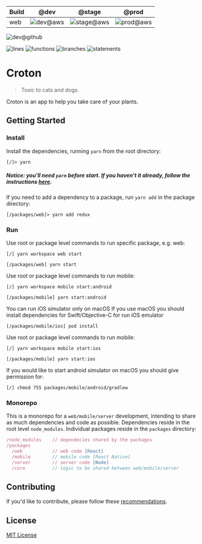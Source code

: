 
|Build|@dev|@stage|@prod|
|-|:-:|:-:|:-:|
|web|![dev@aws](https://codebuild.eu-west-2.amazonaws.com/badges?uuid=eyJlbmNyeXB0ZWREYXRhIjoidVcrTGg4WC9HUVVSM3ZvejZDVk5FS0k3TEdmYm02OXBidTZ5VUR2WDNjamtnWE5BWVl2MjlmR2NlczN3SnFpWHhOVDVObjllbjNaM1JNbzdTWlVGVWhZPSIsIml2UGFyYW1ldGVyU3BlYyI6IkJzQUlyZS9pVkhPSVJDZlciLCJtYXRlcmlhbFNldFNlcmlhbCI6MX0%3D&branch=dev)|![stage@aws](https://codebuild.eu-west-2.amazonaws.com/badges?uuid=eyJlbmNyeXB0ZWREYXRhIjoidVcrTGg4WC9HUVVSM3ZvejZDVk5FS0k3TEdmYm02OXBidTZ5VUR2WDNjamtnWE5BWVl2MjlmR2NlczN3SnFpWHhOVDVObjllbjNaM1JNbzdTWlVGVWhZPSIsIml2UGFyYW1ldGVyU3BlYyI6IkJzQUlyZS9pVkhPSVJDZlciLCJtYXRlcmlhbFNldFNlcmlhbCI6MX0%3D&branch=stage)|![prod@aws](https://codebuild.eu-west-2.amazonaws.com/badges?uuid=eyJlbmNyeXB0ZWREYXRhIjoidVcrTGg4WC9HUVVSM3ZvejZDVk5FS0k3TEdmYm02OXBidTZ5VUR2WDNjamtnWE5BWVl2MjlmR2NlczN3SnFpWHhOVDVObjllbjNaM1JNbzdTWlVGVWhZPSIsIml2UGFyYW1ldGVyU3BlYyI6IkJzQUlyZS9pVkhPSVJDZlciLCJtYXRlcmlhbFNldFNlcmlhbCI6MX0%3D&branch=prod)|

![dev@github](https://github.com/dubbha/croton/workflows/WEB-CI-common/badge.svg?branch=dev)

![lines](http://croton.cf:8080/coverage/badge-lines.svg) ![functions](http://croton.cf:8080/coverage/badge-functions.svg) ![branches](http://croton.cf:8080/coverage/badge-branches.svg) ![statements](http://croton.cf:8080/coverage/badge-statements.svg)


# Croton

> Toxic to cats and dogs.

Croton is an app to help you take care of your plants.

## Getting Started
### Install
Install the dependencies, running `yarn` from the root directory:
```
[/]> yarn
``` 
##### *Notice: you'll need `yarn` before start. If you haven't it already, follow the instructions [here](https://yarnpkg.com/getting-started/install).*

If you need to add a dependency to a package, run `yarn add` in the package directory:
```
[/packages/web]> yarn add redux
```

### Run
Use root or package level commands to run specific package, e.g. web:
```
[/] yarn workspace web start

[/packages/web] yarn start
```
Use root or package level commands to run mobile:
```
[/] yarn workspace mobile start:android

[/packages/mobile] yarn start:android
```
You can run iOS simulator only on macOS
If you use macOS you should install dependencies for Swift/Objective-C for run iOS emulator
```
[/packages/mobile/ios] pod install
```
Use root or package level commands to run mobile:
```
[/] yarn workspace mobile start:ios

[/packages/mobile] yarn start:ios
```
If you would like to start android simulator on macOS you should give permission for:
```
[/] chmod 755 packages/mobile/android/gradlew
```

### Monorepo
This is a monorepo for a `web/mobile/server` development, intending to share as much dependencies and code as possible. Dependencies reside in the root level `node_modules`. Individual packages reside in the `packages` directory:

```js
/node_modules    // dependecies shared by the packages
/packages
  /web           // web code [React]
  /mobile        // mobile code [React Native]
  /server        // server code [Node]
  /core          // logic to be shared between web/mobile/server
```

## Contributing
If you'd like to contribute, please follow these [recommendations](CONTRIBUTING.md).

## License
[MIT License](https://opensource.org/licenses/MIT)
